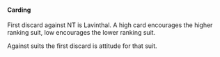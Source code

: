 #### Carding
First discard against NT is Lavinthal. 
A high card encourages the higher ranking suit, 
low encourages the lower ranking suit.

Against suits the first discard is attitude for that suit.